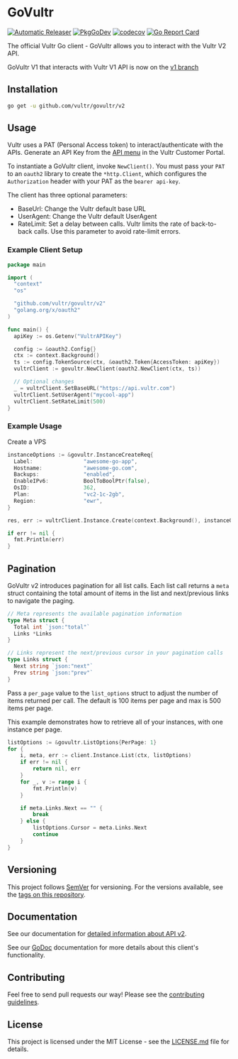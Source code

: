 # GoVultr

[![Automatic Releaser](https://github.com/vultr/govultr/actions/workflows/releaser.yml/badge.svg)](https://github.com/vultr/govultr/actions/workflows/releaser.yml)
[![PkgGoDev](https://pkg.go.dev/badge/github.com/vultr/govultr/v2)](https://pkg.go.dev/github.com/vultr/govultr/v2)
[![codecov](https://codecov.io/gh/vultr/govultr/branch/master/graph/badge.svg?token=PDJXBc7Rci)](https://codecov.io/gh/vultr/govultr)
[![Go Report Card](https://goreportcard.com/badge/github.com/vultr/govultr)](https://goreportcard.com/report/github.com/vultr/govultr)

The official Vultr Go client - GoVultr allows you to interact with the Vultr V2 API.

GoVultr V1 that interacts with Vultr V1 API is now on the [v1 branch](https://github.com/vultr/govultr/tree/v1)

## Installation

```sh
go get -u github.com/vultr/govultr/v2
```

## Usage

Vultr uses a PAT (Personal Access token) to interact/authenticate with the APIs. Generate an API Key from the [API menu](https://my.vultr.com/settings/#settingsapi) in the Vultr Customer Portal.

To instantiate a GoVultr client, invoke `NewClient()`. You must pass your `PAT` to an `oauth2` library to create the `*http.Client`, which configures the `Authorization` header with your PAT as the `bearer api-key`.

The client has three optional parameters:

- BaseUrl: Change the Vultr default base URL
- UserAgent: Change the Vultr default UserAgent
- RateLimit: Set a delay between calls. Vultr limits the rate of back-to-back calls. Use this parameter to avoid rate-limit errors.

### Example Client Setup

```go
package main

import (
  "context"
  "os"

  "github.com/vultr/govultr/v2"
  "golang.org/x/oauth2"
)

func main() {
  apiKey := os.Getenv("VultrAPIKey")

  config := &oauth2.Config{}
  ctx := context.Background()
  ts := config.TokenSource(ctx, &oauth2.Token{AccessToken: apiKey})
  vultrClient := govultr.NewClient(oauth2.NewClient(ctx, ts))

  // Optional changes
  _ = vultrClient.SetBaseURL("https://api.vultr.com")
  vultrClient.SetUserAgent("mycool-app")
  vultrClient.SetRateLimit(500)
}
```

### Example Usage

Create a VPS

```go
instanceOptions := &govultr.InstanceCreateReq{
  Label:                "awesome-go-app",
  Hostname:             "awesome-go.com",
  Backups:              "enabled",
  EnableIPv6:           BoolToBoolPtr(false),
  OsID:                 362,
  Plan:                 "vc2-1c-2gb",   
  Region:               "ewr",
}

res, err := vultrClient.Instance.Create(context.Background(), instanceOptions)

if err != nil {
  fmt.Println(err)
}
```

## Pagination

GoVultr v2 introduces pagination for all list calls. Each list call returns a `meta` struct containing the total amount of items in the list and next/previous links to navigate the paging.

```go
// Meta represents the available pagination information
type Meta struct {
  Total int `json:"total"`
  Links *Links
}

// Links represent the next/previous cursor in your pagination calls
type Links struct {
  Next string `json:"next"`
  Prev string `json:"prev"`
}

```
Pass a `per_page` value to the `list_options` struct to adjust the number of items returned per call. The default is 100 items per page and max is 500 items per page. 

This example demonstrates how to retrieve all of your instances, with one instance per page.

```go
listOptions := &govultr.ListOptions{PerPage: 1}
for {
    i, meta, err := client.Instance.List(ctx, listOptions)
    if err != nil {
        return nil, err
    }
    for _, v := range i {
        fmt.Println(v)
    }

    if meta.Links.Next == "" {
        break
    } else {
        listOptions.Cursor = meta.Links.Next
        continue
    }
}    
```
## Versioning

This project follows [SemVer](http://semver.org/) for versioning. For the versions available, see the [tags on this repository](https://github.com/vultr/govultr/tags).

## Documentation

See our documentation for [detailed information about API v2](https://www.vultr.com/api/).

See our [GoDoc](https://pkg.go.dev/github.com/vultr/govultr/v2) documentation for more details about this client's functionality.

## Contributing

Feel free to send pull requests our way! Please see the [contributing guidelines](CONTRIBUTING.md).

## License

This project is licensed under the MIT License - see the [LICENSE.md](LICENSE) file for details.
